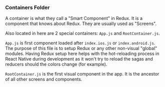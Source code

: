 ### Containers Folder
A container is what they call a "Smart Component" in Redux.  It is a component
that knows about Redux.  They are usually used as "Screens".

Also located in here are 2 special containers: `App.js` and `RootContainer.js`.

`App.js` is first component loaded after `index.ios.js` or `index.android.js`.  The purpose of this file is to setup Redux or any other non-visual "global" modules.  Having Redux setup here helps with the hot-reloading process in React Native during development as it won't try to reload the sagas and reducers should the colors change (for example).

`RootContainer.js` is the first visual component in the app.  It is the ancestor of all other screens and components.
